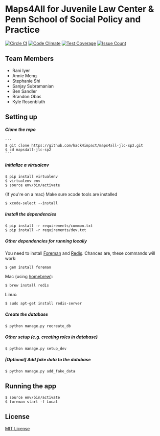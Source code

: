 # Maps4All for Juvenile Law Center &amp; Penn School of Social Policy and Practice
 [![Circle CI](https://circleci.com/gh/hack4impact/maps4all-jlc-sp2.svg?style=svg)](https://circleci.com/gh/hack4impact/maps4all-jlc-sp2)
[![Code Climate](https://codeclimate.com/github/hack4impact/maps4all-jlc-sp2/badges/gpa.svg)](https://codeclimate.com/github/hack4impact/maps4all-jlc-sp2) [![Test Coverage](https://codeclimate.com/github/hack4impact/maps4all-jlc-sp2/badges/coverage.svg)](https://codeclimate.com/github/hack4impact/maps4all-jlc-sp2/coverage) [![Issue Count](https://codeclimate.com/github/hack4impact/maps4all-jlc-sp2/badges/issue_count.svg)](https://codeclimate.com/github/hack4impact/maps4all-jlc-sp2)

## Team Members
- Rani Iyer
- Annie Meng
- Stephanie Shi
- Sanjay Subramanian
- Ben Sandler
- Brandon Obas
- Kyle Rosenbluth

## Setting up

##### Clone the repo

    ```
    $ git clone https://github.com/hack4impact/maps4all-jlc-sp2.git
    $ cd maps4all-jlc-sp2
    ```

##### Initialize a virtualenv

```
$ pip install virtualenv
$ virtualenv env
$ source env/bin/activate
```
(If you're on a mac) Make sure xcode tools are installed
```
$ xcode-select --install
```

##### Install the dependencies

```
$ pip install -r requirements/common.txt
$ pip install -r requirements/dev.txt
```

##### Other dependencies for running locally

You need to install [Foreman](https://ddollar.github.io/foreman/) and [Redis](http://redis.io/). Chances are, these commands will work:

```
$ gem install foreman
```

Mac (using [homebrew](http://brew.sh/)):

```
$ brew install redis
```

Linux:

```
$ sudo apt-get install redis-server
```

##### Create the database

```
$ python manage.py recreate_db
```

##### Other setup (e.g. creating roles in database)

```
$ python manage.py setup_dev
```

##### [Optional] Add fake data to the database

```
$ python manage.py add_fake_data
```

## Running the app

```
$ source env/bin/activate
$ foreman start -f Local
```

## License
[MIT License](LICENSE.md)
